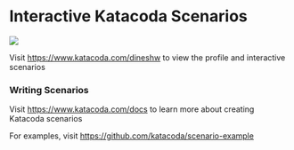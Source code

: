 # Interactive Katacoda Scenarios

[![](http://shields.katacoda.com/katacoda/dineshw/count.svg)](https://www.katacoda.com/dineshw "Get your profile on Katacoda.com")

Visit https://www.katacoda.com/dineshw to view the profile and interactive scenarios

### Writing Scenarios
Visit https://www.katacoda.com/docs to learn more about creating Katacoda scenarios

For examples, visit https://github.com/katacoda/scenario-example
